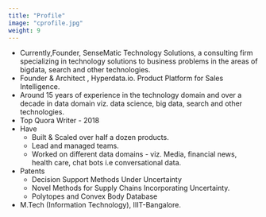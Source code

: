 ```yaml
---
title: "Profile"
image: "cprofile.jpg"
weight: 9
---
```


 
<!--#### Profile-->

* Currently,Founder, SenseMatic Technology Solutions, a consulting firm specializing in technology solutions to business problems in the areas of bigdata, search and other technologies.  
* Founder & Architect , Hyperdata.io. Product Platform for Sales Intelligence.
* Around 15 years of experience in the technology domain and over a decade in data domain viz. data science, big data, search and other technologies.  
* Top Quora Writer - 2018
* Have 
	+ Built & Scaled over half a dozen products.  
	+ Lead and managed teams.  
	+ Worked on different data domains - viz. Media, financial news, health care, chat bots i.e conversational data.  
* Patents  
	+ Decision Support Methods Under Uncertainty  
	+ Novel Methods for Supply Chains Incorporating Uncertainty.  
	+ Polytopes and Convex Body Database  
* M.Tech (Information Technology), IIIT-Bangalore.


